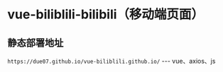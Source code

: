 # vue-biliblili-bilibili（移动端页面）

## 静态部署地址
``
https://due07.github.io/vue-biliblili.github.io/
``
--- vue、axios、js
